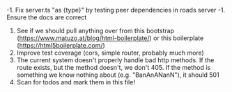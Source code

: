 -1. Fix server.ts "as {type}" by testing peer dependencies in roads server
-1. Ensure the docs are correct
1. See if we should pull anything over from this bootstrap (https://www.matuzo.at/blog/html-boilerplate/) or this boilerplate (https://html5boilerplate.com/)
2. Improve test coverage (cors, simple router, probably much more)
3. The current system doesn't properly handle bad http methods. If the route exists, but the method doesn't, we don't 405. If the method is something we know nothing about (e.g. "BanAnANanN"), it should 501
4. Scan for todos and mark them in this file!
